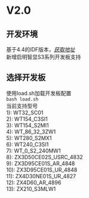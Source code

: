 # V2.0
## 开发环境
基于4.4的IDF版本，*[获取地址](https://gitee.com/qiming-zhixian/esp-idf)*   
新增启明智显S3系列开发板支持  

## 选择开发板  
使用load.sh加载开发板配置  
 `bash load.sh`  
当前支持型号  
1): WT32_SC01  
2): WT154_C3SI1  
3): WT154_S2MI1  
4): WT_86_32_3ZW1  
5): WT280_S2MX1  
6): WT240_C3SI1  
7): WT_0_S2_240MW1  
8): ZX3D50CE02S_USRC_4832  
9): ZX3D95CE01S_AR_4848  
10): ZX3D95CE01S_UR_4848  
11): ZX4D30NE01S_UR_4827  
12): ZX4D60_AR_4896  
13): ZX210_S3MLW1  

